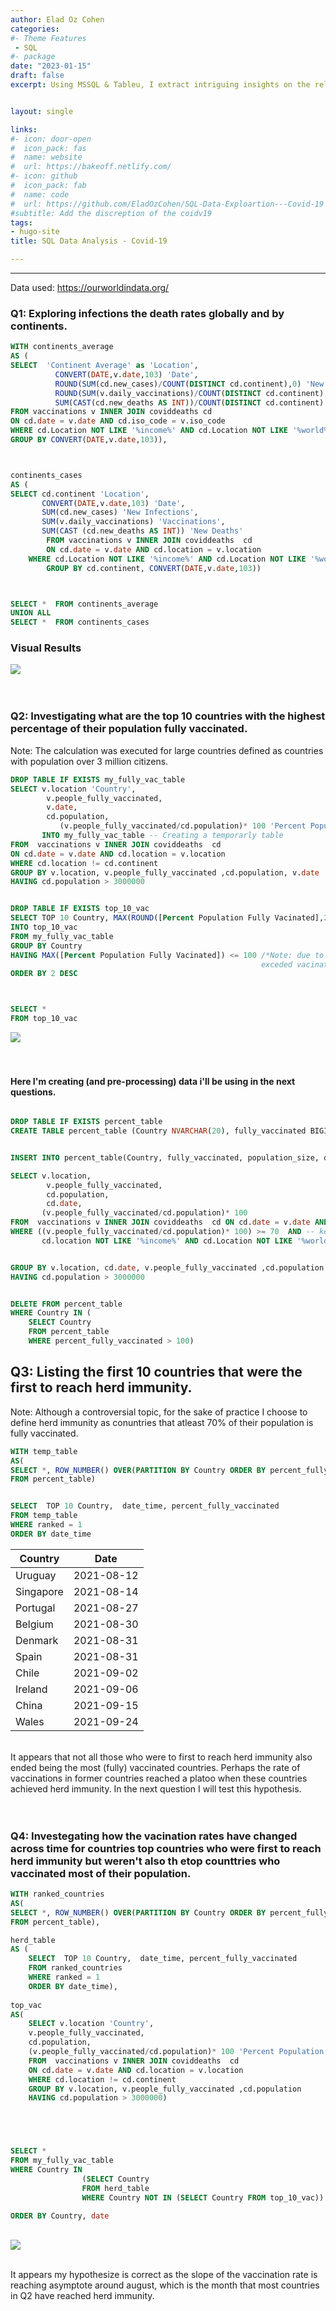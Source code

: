 ```yaml
---
author: Elad Oz Cohen
categories:
#- Theme Features
 - SQL
#- package
date: "2023-01-15"
draft: false
excerpt: Using MSSQL & Tableu, I extract intriguing insights on the relationship between infections rate, mortality and vaccinations. Skills used - CTE, DML, Joins, Group By, Unions.


layout: single

links:
#- icon: door-open
#  icon_pack: fas
#  name: website
#  url: https://bakeoff.netlify.com/ 
#- icon: github
#  icon_pack: fab
#  name: code
#  url: https://github.com/EladOzCohen/SQL-Data-Exploartion---Covid-19
#subtitle: Add the discreption of the coidv19
tags:
- hugo-site
title: SQL Data Analysis - Covid-19

---
```


---


Data used: https://ourworldindata.org/
<br>




### Q1: Exploring infections the death rates globally and by continents.

```SQL
WITH continents_average 
AS (
SELECT  'Continent Average' as 'Location', 
	      CONVERT(DATE,v.date,103) 'Date',
		  ROUND(SUM(cd.new_cases)/COUNT(DISTINCT cd.continent),0) 'New Infections',
		  ROUND(SUM(v.daily_vaccinations)/COUNT(DISTINCT cd.continent),0) 'Vaccinations',
		  SUM(CAST(cd.new_deaths AS INT))/COUNT(DISTINCT cd.continent) 'New Deaths'
FROM vaccinations v INNER JOIN coviddeaths cd 
ON cd.date = v.date AND cd.iso_code = v.iso_code
WHERE cd.Location NOT LIKE '%income%' AND cd.Location NOT LIKE '%world%' AND cd.Location != cd.continent
GROUP BY CONVERT(DATE,v.date,103)),



continents_cases
AS (
SELECT cd.continent 'Location',
	   CONVERT(DATE,v.date,103) 'Date',
	   SUM(cd.new_cases) 'New Infections',
	   SUM(v.daily_vaccinations) 'Vaccinations',
	   SUM(CAST (cd.new_deaths AS INT)) 'New Deaths'
		FROM vaccinations v INNER JOIN coviddeaths  cd 
		ON cd.date = v.date AND cd.location = v.location
	WHERE cd.Location NOT LIKE '%income%' AND cd.Location NOT LIKE '%world%' AND cd.Location != cd.continent
		GROUP BY cd.continent, CONVERT(DATE,v.date,103))



SELECT *  FROM continents_average
UNION ALL
SELECT *  FROM continents_cases
```

### Visual Results
<img loading = "lazy" src ="https://camo.githubusercontent.com/76ac060345d562b724f2320c07806c1735d4cb917e6603dd53001857a4a3026e/68747470733a2f2f7075626c69632e7461626c6561752e636f6d2f7374617469632f696d616765732f51312f51315f576f726b426f6f6b2f44617368626f617264312f315f7273732e706e67">



<br>
<br>
<br>


### Q2: Investigating what are the top 10 countries with the highest percentage of their population fully vaccinated.
Note: The calculation was executed for large countries defined as countries with population over 3 million citizens.


```SQL
DROP TABLE IF EXISTS my_fully_vac_table
SELECT v.location 'Country',
		v.people_fully_vaccinated,
		v.date,
		cd.population,
	       (v.people_fully_vaccinated/cd.population)* 100 'Percent Population Fully Vacinated'
	   INTO my_fully_vac_table -- Creating a temporarly table 
FROM  vaccinations v INNER JOIN coviddeaths  cd 
ON cd.date = v.date AND cd.location = v.location
WHERE cd.location != cd.continent
GROUP BY v.location, v.people_fully_vaccinated ,cd.population, v.date
HAVING cd.population > 3000000


DROP TABLE IF EXISTS top_10_vac
SELECT TOP 10 Country, MAX(ROUND([Percent Population Fully Vacinated],2)) AS 'Percent Vaccinated' 
INTO top_10_vac
FROM my_fully_vac_table
GROUP BY Country
HAVING MAX([Percent Population Fully Vacinated]) <= 100 /*Note: due to vaccination of non-residentce, some contries
														exceded vacinating 100% of their population, thus removed from output*/
ORDER BY 2 DESC



SELECT * 
FROM top_10_vac
```


<img loading = "lazy" src= https://camo.githubusercontent.com/989e42c74d2d5b15669078b40cf4f2314d1949a055c62d007a325843e9936d4c/68747470733a2f2f7075626c69632e7461626c6561752e636f6d2f7374617469632f696d616765732f51322f51325f576f726b426f6f6b2f44617368626f617264312f315f7273732e706e67>

<br>
<br>
<br>

#### Here I'm creating (and pre-processing) data i'll be using in the next questions.



```SQL

DROP TABLE IF EXISTS percent_table
CREATE TABLE percent_table (Country NVARCHAR(20), fully_vaccinated BIGINT, population_size BIGINT ,date_time DATE, percent_fully_vaccinated FLOAT)


INSERT INTO percent_table(Country, fully_vaccinated, population_size, date_time, percent_fully_vaccinated)

SELECT v.location,
		v.people_fully_vaccinated,
		cd.population,
		cd.date,
	   (v.people_fully_vaccinated/cd.population)* 100 
FROM  vaccinations v INNER JOIN coviddeaths  cd ON cd.date = v.date AND cd.location = v.location
WHERE ((v.people_fully_vaccinated/cd.population)* 100) >= 70  AND -- keeping only those who crossed the "herd immunity" threshold.
	   cd.location NOT LIKE '%income%' AND cd.Location NOT LIKE '%world%' -- removing non-relevent observations.


GROUP BY v.location, cd.date, v.people_fully_vaccinated ,cd.population
HAVING cd.population > 3000000 


DELETE FROM percent_table
WHERE Country IN (
    SELECT Country
    FROM percent_table
    WHERE percent_fully_vaccinated > 100)


```





## Q3: Listing the first 10 countries that were the first to reach herd immunity.
Note: Although a controversial topic, for the sake of practice I choose to define herd immunity as conuntries that atleast 70% of their population is fully vaccinated.


```SQL
WITH temp_table
AS(
SELECT *, ROW_NUMBER() OVER(PARTITION BY Country ORDER BY percent_fully_vaccinated) 'ranked'
FROM percent_table)


SELECT  TOP 10 Country,  date_time, percent_fully_vaccinated
FROM temp_table
WHERE ranked = 1
ORDER BY date_time
```



| Country | Date |
|---------|------|
|Uruguay | 2021-08-12|
|Singapore | 2021-08-14|
|Portugal | 2021-08-27|
|Belgium | 2021-08-30|
|Denmark | 2021-08-31|
|Spain	| 2021-08-31|
|Chile | 2021-09-02|
|Ireland | 2021-09-06|
|China | 2021-09-15|
|Wales |2021-09-24|


<br>
It appears that not all those who were to first to reach herd immunity also ended being the most (fully) vaccinated countries. Perhaps the rate of vaccinations in former countries reached a platoo when these countries achieved herd immunity. In the next question I will test this hypothesis.

<br>
<br>
<br>



### Q4: Investegating how the vacination rates have changed across time for countries top countries who were first to reach herd immunity but weren't also th etop counttries who vaccinated most of their population.

```SQL
WITH ranked_countries
AS(
SELECT *, ROW_NUMBER() OVER(PARTITION BY Country ORDER BY percent_fully_vaccinated) 'ranked'
FROM percent_table),

herd_table
AS (
	SELECT  TOP 10 Country,  date_time, percent_fully_vaccinated
	FROM ranked_countries
	WHERE ranked = 1
	ORDER BY date_time),
	
top_vac
AS(
	SELECT v.location 'Country',
	v.people_fully_vaccinated,
	cd.population,
	(v.people_fully_vaccinated/cd.population)* 100 'Percent Population Fully Vacinated'
	FROM  vaccinations v INNER JOIN coviddeaths  cd 
	ON cd.date = v.date AND cd.location = v.location
	WHERE cd.location != cd.continent
	GROUP BY v.location, v.people_fully_vaccinated ,cd.population
	HAVING cd.population > 3000000)





SELECT *
FROM my_fully_vac_table
WHERE Country IN 
				(SELECT Country
				FROM herd_table 
				WHERE Country NOT IN (SELECT Country FROM top_10_vac))

ORDER BY Country, date
```

<br>


<img loading = "lazy" src = https://camo.githubusercontent.com/0f3d279f305391beceb0c2f8005f4a3fd52ca2aee66da686f560346f413442a6/68747470733a2f2f7075626c69632e7461626c6561752e636f6d2f7374617469632f696d616765732f436f2f436f7669642d31395175657374696f6e342f44617368626f617264312f315f7273732e706e67>

<br>
<br>

It appears my hypothesize is correct as the slope of the vaccination rate is reaching asymptote around august, which is the month that most countries in Q2 have reached herd immunity.



